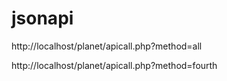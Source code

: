 # jsonapi
<!--API Url to fetch the list of planet-->

http://localhost/planet/apicall.php?method=all

<!--API Url to fetch the fourth element in the list of planet-->

http://localhost/planet/apicall.php?method=fourth 
